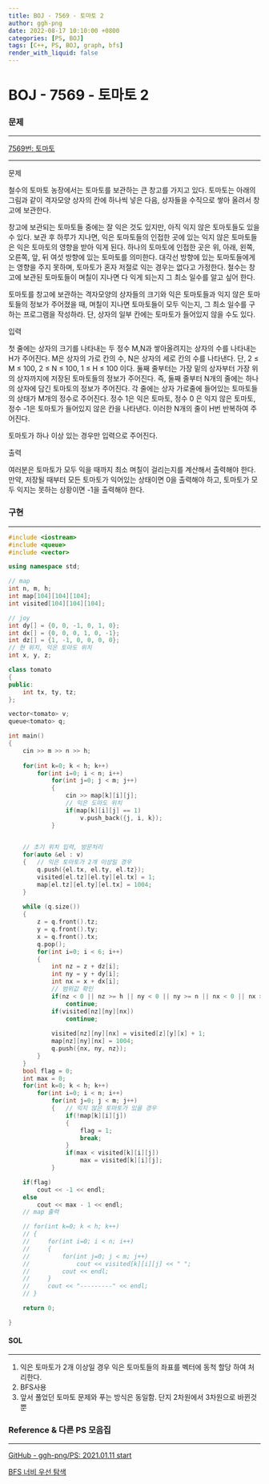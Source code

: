 ```yaml
---
title: BOJ - 7569 - 토마토 2
author: ggh-png
date: 2022-08-17 10:10:00 +0800
categories: [PS, BOJ]
tags: [C++, PS, BOJ, graph, bfs]
render_with_liquid: false
---
```

# BOJ - 7569 - 토마토  2

### 문제

---

[7569번: 토마토](https://www.acmicpc.net/problem/7569)

---

문제

철수의 토마토 농장에서는 토마토를 보관하는 큰 창고를 가지고 있다. 토마토는 아래의 그림과 같이 격자모양 상자의 칸에 하나씩 넣은 다음, 상자들을 수직으로 쌓아 올려서 창고에 보관한다.

창고에 보관되는 토마토들 중에는 잘 익은 것도 있지만, 아직 익지 않은 토마토들도 있을 수 있다. 보관 후 하루가 지나면, 익은 토마토들의 인접한 곳에 있는 익지 않은 토마토들은 익은 토마토의 영향을 받아 익게 된다. 하나의 토마토에 인접한 곳은 위, 아래, 왼쪽, 오른쪽, 앞, 뒤 여섯 방향에 있는 토마토를 의미한다. 대각선 방향에 있는 토마토들에게는 영향을 주지 못하며, 토마토가 혼자 저절로 익는 경우는 없다고 가정한다. 철수는 창고에 보관된 토마토들이 며칠이 지나면 다 익게 되는지 그 최소 일수를 알고 싶어 한다.

토마토를 창고에 보관하는 격자모양의 상자들의 크기와 익은 토마토들과 익지 않은 토마토들의 정보가 주어졌을 때, 며칠이 지나면 토마토들이 모두 익는지, 그 최소 일수를 구하는 프로그램을 작성하라. 단, 상자의 일부 칸에는 토마토가 들어있지 않을 수도 있다.

입력

첫 줄에는 상자의 크기를 나타내는 두 정수 M,N과 쌓아올려지는 상자의 수를 나타내는 H가 주어진다. M은 상자의 가로 칸의 수, N은 상자의 세로 칸의 수를 나타낸다. 단, 2 ≤ M ≤ 100, 2 ≤ N ≤ 100, 1 ≤ H ≤ 100 이다. 둘째 줄부터는 가장 밑의 상자부터 가장 위의 상자까지에 저장된 토마토들의 정보가 주어진다. 즉, 둘째 줄부터 N개의 줄에는 하나의 상자에 담긴 토마토의 정보가 주어진다. 각 줄에는 상자 가로줄에 들어있는 토마토들의 상태가 M개의 정수로 주어진다. 정수 1은 익은 토마토, 정수 0 은 익지 않은 토마토, 정수 -1은 토마토가 들어있지 않은 칸을 나타낸다. 이러한 N개의 줄이 H번 반복하여 주어진다.

토마토가 하나 이상 있는 경우만 입력으로 주어진다.

출력

여러분은 토마토가 모두 익을 때까지 최소 며칠이 걸리는지를 계산해서 출력해야 한다. 만약, 저장될 때부터 모든 토마토가 익어있는 상태이면 0을 출력해야 하고, 토마토가 모두 익지는 못하는 상황이면 -1을 출력해야 한다.

### 구현

---

```cpp
#include <iostream>
#include <queue>
#include <vector>

using namespace std;

// map 
int n, m, h;
int map[104][104][104];
int visited[104][104][104];

// joy
int dy[] = {0, 0, -1, 0, 1, 0};
int dx[] = {0, 0, 0, 1, 0, -1};
int dz[] = {1, -1, 0, 0, 0, 0};
// 현 위치, 익은 토마도 위치
int x, y, z;

class tomato
{
public:
    int tx, ty, tz;
};

vector<tomato> v;
queue<tomato> q;

int main()
{
    cin >> m >> n >> h;
    
    for(int k=0; k < h; k++)
        for(int i=0; i < n; i++)
            for(int j=0; j < m; j++)
            {
                cin >> map[k][i][j];
                // 익은 도마도 위치
                if(map[k][i][j] == 1)
                    v.push_back({j, i, k});
            }

    
    // 초기 위치 입력, 방문처리 
    for(auto &el : v)
    {   // 익은 토마토가 2개 이상일 경우 
        q.push({el.tx, el.ty, el.tz});
        visited[el.tz][el.ty][el.tx] = 1;
        map[el.tz][el.ty][el.tx] = 1004;
    }
    
    while (q.size())
    {
        z = q.front().tz;
        y = q.front().ty;
        x = q.front().tx;
        q.pop();
        for(int i=0; i < 6; i++)
        {
            int nz = z + dz[i];
            int ny = y + dy[i];
            int nx = x + dx[i];
            // 범위값 확인
            if(nz < 0 || nz >= h || ny < 0 || ny >= n || nx < 0 || nx >= m || map[nz][ny][nx] == -1)
                continue;
            if(visited[nz][ny][nx])
                continue;
            
            visited[nz][ny][nx] = visited[z][y][x] + 1;
            map[nz][ny][nx] = 1004;
            q.push({nx, ny, nz});
        }
    }
    bool flag = 0;
    int max = 0;
    for(int k=0; k < h; k++)
        for(int i=0; i < n; i++)
            for(int j=0; j < m; j++)
            {   // 익지 않은 토마토가 있을 경우 
                if(!map[k][i][j])
                {
                    flag = 1;
                    break;
                }   
                if(max < visited[k][i][j])
                    max = visited[k][i][j];
            }

    if(flag)
        cout << -1 << endl;
    else
        cout << max - 1 << endl;
    // map 출력

    // for(int k=0; k < h; k++)
    // {
    //     for(int i=0; i < n; i++)
    //     {
    //         for(int j=0; j < m; j++)
    //             cout << visited[k][i][j] << " ";
    //         cout << endl;
    //     }
    //     cout << "---------" << endl;
    // }

    return 0;

}
```

#### SOL

---

1. 익은 토마토가 2개 이상일 경우 익은 토마토들의 좌표를 벡터에 동척 할당 하여 처리한다.
2. BFS사용
3. 앞서 풀었던 토마토 문제와 푸는 방식은 동일함. 단지 2차원에서 3차원으로 바뀐것 뿐

### Reference & 다른 PS 모음집

---

[GitHub - ggh-png/PS: 2021.01.11 start](https://github.com/ggh-png/PS)

[BFS 너비 우선 탐색](https://ggh-png.github.io/posts/bfs/)